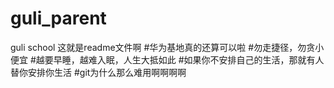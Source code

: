 # guli_parent
guli school
这就是readme文件啊
#华为基地真的还算可以啦
#勿走捷径，勿贪小便宜
#越要早睡，越难入眠，人生大抵如此
#如果你不安排自己的生活，那就有人替你安排你生活
#git为什么那么难用啊啊啊啊
